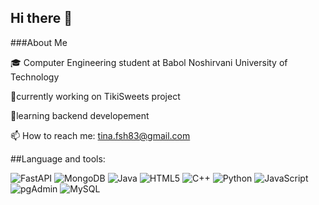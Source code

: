 ## Hi there 👋

 ###About Me
 
🎓 Computer Engineering student at Babol Noshirvani University of Technology

 🔭currently working on TikiSweets project
 
 🌱learning backend developement
 
 📫 How to reach me: tina.fsh83@gmail.com

##Language and tools:

![FastAPI](https://img.shields.io/badge/FastAPI-0052CC?style=flat&logo=fastapi&logoColor=white)
![MongoDB](https://img.shields.io/badge/MongoDB-47A248?style=flat&logo=mongodb&logoColor=white)
![Java](https://img.shields.io/badge/Java-007396?style=flat&logo=java&logoColor=white)
![HTML5](https://img.shields.io/badge/HTML5-E34F26?style=flat&logo=html5&logoColor=white)
![C++](https://img.shields.io/badge/C++-00599C?style=flat&logo=c%2B%2B&logoColor=white)
![Python](https://img.shields.io/badge/Python-3670A0?style=flat&logo=python&logoColor=white)
![JavaScript](https://img.shields.io/badge/JavaScript-F7DF1E?style=flat&logo=javascript&logoColor=black)
![pgAdmin](https://img.shields.io/badge/pgAdmin-336791?style=flat&logo=postgresql&logoColor=white)
![MySQL](https://img.shields.io/badge/MySQL-4479A1?style=flat&logo=mysql&logoColor=white)


